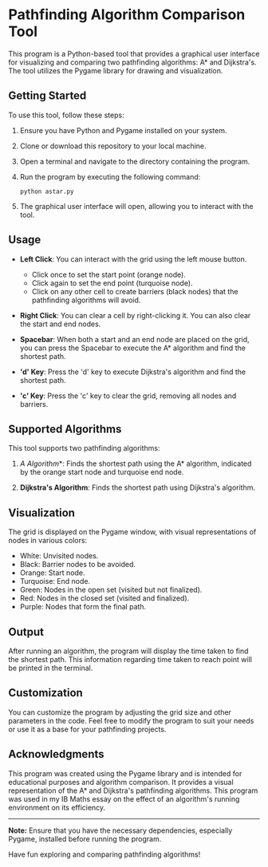 # Pathfinding Algorithm Comparison Tool

This program is a Python-based tool that provides a graphical user interface for visualizing and comparing two pathfinding algorithms: A* and Dijkstra's. The tool utilizes the Pygame library for drawing and visualization.

## Getting Started

To use this tool, follow these steps:

1. Ensure you have Python and Pygame installed on your system.
   
2. Clone or download this repository to your local machine.

3. Open a terminal and navigate to the directory containing the program.

4. Run the program by executing the following command:
   ```
   python astar.py
   ```

5. The graphical user interface will open, allowing you to interact with the tool.

## Usage

- **Left Click**: You can interact with the grid using the left mouse button.
  - Click once to set the start point (orange node).
  - Click again to set the end point (turquoise node).
  - Click on any other cell to create barriers (black nodes) that the pathfinding algorithms will avoid.

- **Right Click**: You can clear a cell by right-clicking it. You can also clear the start and end nodes.

- **Spacebar**: When both a start and an end node are placed on the grid, you can press the Spacebar to execute the A* algorithm and find the shortest path.

- **'d' Key**: Press the 'd' key to execute Dijkstra's algorithm and find the shortest path.

- **'c' Key**: Press the 'c' key to clear the grid, removing all nodes and barriers.

## Supported Algorithms

This tool supports two pathfinding algorithms:

1. **A* Algorithm**: Finds the shortest path using the A* algorithm, indicated by the orange start node and turquoise end node.

2. **Dijkstra's Algorithm**: Finds the shortest path using Dijkstra's algorithm.

## Visualization

The grid is displayed on the Pygame window, with visual representations of nodes in various colors:

- White: Unvisited nodes.
- Black: Barrier nodes to be avoided.
- Orange: Start node.
- Turquoise: End node.
- Green: Nodes in the open set (visited but not finalized).
- Red: Nodes in the closed set (visited and finalized).
- Purple: Nodes that form the final path.

## Output

After running an algorithm, the program will display the time taken to find the shortest path. This information regarding time taken to reach point will be printed in the terminal.

## Customization

You can customize the program by adjusting the grid size and other parameters in the code. Feel free to modify the program to suit your needs or use it as a base for your pathfinding projects.

## Acknowledgments

This program was created using the Pygame library and is intended for educational purposes and algorithm comparison. It provides a visual representation of the A* and Dijkstra's pathfinding algorithms. This program was used in my IB Maths essay on the effect of an algorithm's running environment on its efficiency. 

---

**Note:** Ensure that you have the necessary dependencies, especially Pygame, installed before running the program.

Have fun exploring and comparing pathfinding algorithms!
